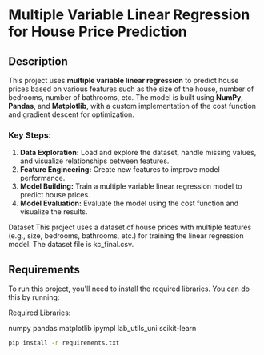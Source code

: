 # Multiple Variable Linear Regression for House Price Prediction

## Description

This project uses **multiple variable linear regression** to predict house prices based on various features such as the size of the house, number of bedrooms, number of bathrooms, etc. The model is built using **NumPy**, **Pandas**, and **Matplotlib**, with a custom implementation of the cost function and gradient descent for optimization.

### Key Steps:
1. **Data Exploration:** Load and explore the dataset, handle missing values, and visualize relationships between features.
2. **Feature Engineering:** Create new features to improve model performance.
3. **Model Building:** Train a multiple variable linear regression model to predict house prices.
4. **Model Evaluation:** Evaluate the model using the cost function and visualize the results.

Dataset
This project uses a dataset of house prices with multiple features (e.g., size, bedrooms, bathrooms, etc.) for training the linear regression model. The dataset file is kc_final.csv.

## Requirements

To run this project, you'll need to install the required libraries. You can do this by running:

Required Libraries:

numpy
pandas
matplotlib
ipympl
lab_utils_uni
scikit-learn

```bash
pip install -r requirements.txt
